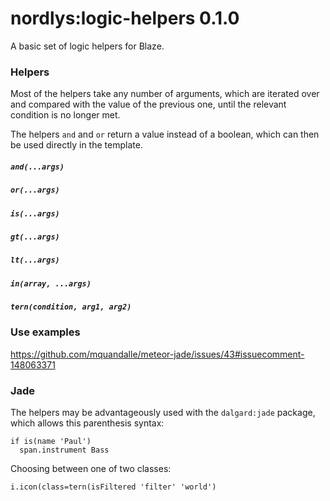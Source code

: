 nordlys:logic-helpers 0.1.0
===========================

A basic set of logic helpers for Blaze.


### Helpers

Most of the helpers take any number of arguments, which are iterated over and compared with the value of the previous one, until the relevant condition is no longer met.

The helpers `and` and `or` return a value instead of a boolean, which can then be used directly in the template.

##### `and(...args)`

##### `or(...args)`

##### `is(...args)`

##### `gt(...args)`

##### `lt(...args)`

##### `in(array, ...args)`

##### `tern(condition, arg1, arg2)`


### Use examples

https://github.com/mquandalle/meteor-jade/issues/43#issuecomment-148063371


### Jade

The helpers may be advantageously used with the `dalgard:jade` package, which allows this parenthesis syntax:

```jade
if is(name 'Paul')
  span.instrument Bass
```

Choosing between one of two classes:

```jade
i.icon(class=tern(isFiltered 'filter' 'world')
```

